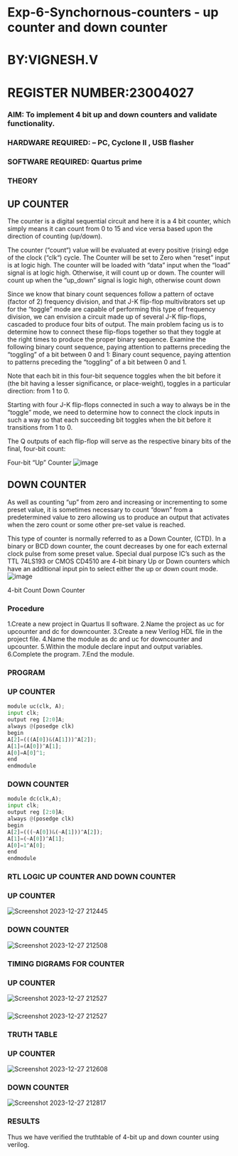# Exp-6-Synchornous-counters - up counter and down counter 
# BY:VIGNESH.V
# REGISTER NUMBER:23004027
### AIM: To implement 4 bit up and down counters and validate  functionality.
### HARDWARE REQUIRED:  – PC, Cyclone II , USB flasher
### SOFTWARE REQUIRED:   Quartus prime
### THEORY 

## UP COUNTER 
The counter is a digital sequential circuit and here it is a 4 bit counter, which simply means it can count from 0 to 15 and vice versa based upon the direction of counting (up/down). 

The counter (“count“) value will be evaluated at every positive (rising) edge of the clock (“clk“) cycle.
The Counter will be set to Zero when “reset” input is at logic high.
The counter will be loaded with “data” input when the “load” signal is at logic high. Otherwise, it will count up or down.
The counter will count up when the “up_down” signal is logic high, otherwise count down

Since we know that binary count sequences follow a pattern of octave (factor of 2) frequency division, and that J-K flip-flop multivibrators set up for the “toggle” mode are capable of performing this type of frequency division, we can envision a circuit made up of several J-K flip-flops, cascaded to produce four bits of output.
The main problem facing us is to determine how to connect these flip-flops together so that they toggle at the right times to produce the proper binary sequence.
Examine the following binary count sequence, paying attention to patterns preceding the “toggling” of a bit between 0 and 1:
Binary count sequence, paying attention to patterns preceding the “toggling” of a bit between 0 and 1.

Note that each bit in this four-bit sequence toggles when the bit before it (the bit having a lesser significance, or place-weight), toggles in a particular direction: from 1 to 0.



 
 

Starting with four J-K flip-flops connected in such a way to always be in the “toggle” mode, we need to determine how to connect the clock inputs in such a way so that each succeeding bit toggles when the bit before it transitions from 1 to 0.

The Q outputs of each flip-flop will serve as the respective binary bits of the final, four-bit count:

 
 

Four-bit “Up” Counter
![image](https://user-images.githubusercontent.com/36288975/169644758-b2f4339d-9532-40c5-af40-8f4f8c942e2c.png)



## DOWN COUNTER 

As well as counting “up” from zero and increasing or incrementing to some preset value, it is sometimes necessary to count “down” from a predetermined value to zero allowing us to produce an output that activates when the zero count or some other pre-set value is reached.

This type of counter is normally referred to as a Down Counter, (CTD). In a binary or BCD down counter, the count decreases by one for each external clock pulse from some preset value. Special dual purpose IC’s such as the TTL 74LS193 or CMOS CD4510 are 4-bit binary Up or Down counters which have an additional input pin to select either the up or down count mode.
![image](https://user-images.githubusercontent.com/36288975/169644844-1a14e123-7228-4ed8-81a9-eb937dff4ac8.png)


4-bit Count Down Counter
### Procedure
1.Create a new project in Quartus II software.
2.Name the project as uc for upcounter and dc for downcounter.
3.Create a new Verilog HDL file in the project file.
4.Name the module as dc and uc for downcounter and upcounter.
5.Within the module declare input and output variables.
6.Complete the program.
7.End the module.



### PROGRAM 
### UP COUNTER
```python
module uc(clk, A);
input clk;
output reg [2:0]A;
always @(posedge clk)
begin
A[2]=(((A[0])&(A[1]))^A[2]);
A[1]=(A[0])^A[1];
A[0]=A[0]^1;
end
endmodule
```
### DOWN COUNTER
```python
module dc(clk,A);
input clk;
output reg [2:0]A;
always @(posedge clk)
begin
A[2]=(((~A[0])&(~A[1]))^A[2]);
A[1]=(~A[0])^A[1];
A[0]=1^A[0];
end
endmodule
```

### RTL LOGIC UP COUNTER AND DOWN COUNTER  
### UP COUNTER
![Screenshot 2023-12-27 212445](https://github.com/23004027/Exp-7-Synchornous-counters-/assets/138956447/d59e9dab-0640-49c9-8a0a-a5b021f201c4)

### DOWN COUNTER
![Screenshot 2023-12-27 212508](https://github.com/23004027/Exp-7-Synchornous-counters-/assets/138956447/6602e1ff-6870-4f99-aebd-286e1e3b4683)


### TIMING DIGRAMS FOR COUNTER  
### UP COUNTER
![Screenshot 2023-12-27 212527](https://github.com/23004027/Exp-7-Synchornous-counters-/assets/138956447/f9298d2c-bdb3-4bb4-8d7a-162ee5a2ef11)
### 
![Screenshot 2023-12-27 212527](https://github.com/23004027/Exp-7-Synchornous-counters-/assets/138956447/dddbb8a1-6713-42ae-956c-61d7583941dc)


### TRUTH TABLE 
### UP COUNTER
![Screenshot 2023-12-27 212608](https://github.com/23004027/Exp-7-Synchornous-counters-/assets/138956447/7d6cac75-d0c2-47fd-ab64-bad9549efa73)
### DOWN COUNTER
![Screenshot 2023-12-27 212817](https://github.com/23004027/Exp-7-Synchornous-counters-/assets/138956447/95a9d19f-c623-41c5-abb9-dcbcf088289f)



### RESULTS
Thus we have verified the truthtable of 4-bit up and down counter using verilog.
